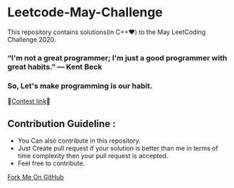 # Leetcode-May-Challenge
This repository contains solutions(in C++❤) to the May LeetCoding Challenge 2020.

### “I'm not a great programmer; I'm just a good programmer with great habits.”  ― Kent Beck

### So, Let's make programming is our habit.


📌[Contest link](https://leetcode.com/explore/challenge/card/may-leetcoding-challenge/)📌

## Contribution Guideline :
- You Can also contribute in this repository. 
- Just Create pull request if your solution is better than me in terms of time complexity then your pull request is accepted.
- Feel free to contribute.

<a href="https://github.com/BhishmDaslaniya">Fork Me On GitHub</a>
